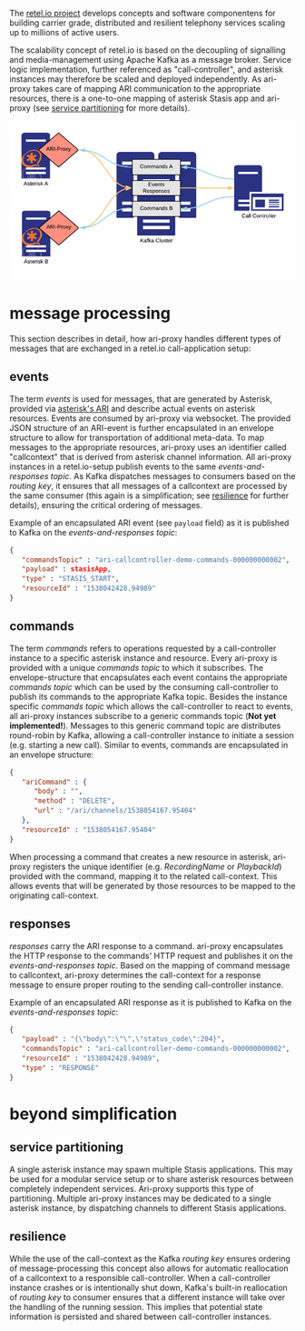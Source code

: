 The [retel.io project](http://retel.io) develops concepts and software componentens for building carrier grade, distributed and resilient telephony services scaling up to millions of active users.

The scalability concept of retel.io is based on the decoupling of signalling and media-management using Apache Kafka as a message broker. Service logic implementation, further referenced as "call-controller", and asterisk instances may therefore be scaled and deployed independently. As ari-proxy takes care of mapping ARI communication to the appropriate resources, there is a one-to-one mapping of asterisk Stasis app and ari-proxy (see [service partitioning](#service-partitioning) for more details).

![Architecture Overview](images/architecture_overview.png "Architecture Overview")

# message processing
This section describes in detail, how ari-proxy handles different types of messages that are exchanged in a retel.io call-application setup:

## events
The term *events* is used for messages, that are generated by Asterisk, provided via [asterisk's ARI](https://wiki.asterisk.org/wiki/display/AST/Getting+Started+with+ARI) and describe actual events on asterisk resources. Events are consumed by ari-proxy via websocket. The provided JSON structure of an ARI-event is further encapsulated in an envelope structure to allow for transportation of additional meta-data. To map messages to the appropriate resources, ari-proxy uses an identifier called "callcontext" that is derived from asterisk channel information. All ari-proxy instances in a retel.io-setup publish events to the same *events-and-responses topic*. As Kafka dispatches messages to consumers based on the *routing key*, it ensures that all messages of a callcontext are processed by the same consumer (this again is a simplification; see [resilience](#resilience) for further details), ensuring the critical ordering of messages.

Example of an encapsulated ARI event (see `payload` field) as it is published to Kafka on the *events-and-responses topic*:
```json
{
   "commandsTopic" : "ari-callcontroller-demo-commands-000000000002",
   "payload" : stasisApp,
   "type" : "STASIS_START",
   "resourceId" : "1538042428.94989"
}
```

## commands
The term *commands* refers to operations requested by a call-controller instance to a specific asterisk instance and resource. Every ari-proxy is provided with a unique *commands topic* to which it subscribes. The envelope-structure that encapsulates each event contains the appropriate *commands topic* which can be used by the consuming call-controller to publish its commands to the appropriate Kafka topic. Besides the instance specific *commands topic* which allows the call-controller to react to events, all ari-proxy instances subscribe to a generic commands topic (**Not yet implemented!**). Messages to this generic command topic are distributes round-robin by Kafka, allowing a call-controller instance to initiate a session (e.g. starting a new call). Similar to events, commands are encapsulated in an envelope structure:

```json
{
   "ariCommand" : {
      "body" : "",
      "method" : "DELETE",
      "url" : "/ari/channels/1538054167.95404"
   },
   "resourceId" : "1538054167.95404"
}
```

When processing a command that creates a new resource in asterisk, ari-proxy registers the unique identifier (e.g. *RecordingName* or *PlaybackId*) provided with the command, mapping it to the related call-context. This allows events that will be generated by those resources to be mapped to the originating call-context.

## responses
*responses* carry the ARI response to a command. ari-proxy encapsulates the HTTP response to the commands' HTTP request and publishes it on the *events-and-responses topic*. Based on the mapping of command message to callcontext, ari-proxy determines the call-context for a response message to ensure proper routing to the sending call-controller instance.

Example of an encapsulated ARI response as it is published to Kafka on the *events-and-responses topic*:
```json
{
   "payload" : "{\"body\":\"\",\"status_code\":204}",
   "commandsTopic" : "ari-callcontroller-demo-commands-000000000002",
   "resourceId" : "1538042428.94989",
   "type" : "RESPONSE"
}
```

# beyond simplification
## service partitioning
A single asterisk instance may spawn multiple Stasis applications. This may be used for a modular service setup or to share asterisk resources between completely independent services. Ari-proxy supports this type of partitioning. Multiple ari-proxy instances may be dedicated to a single asterisk instance, by dispatching channels to different Stasis applications.

## resilience
While the use of the call-context as the Kafka *routing key* ensures ordering of message-processing this concept also allows for automatic reallocation of a callcontext to a responsible call-controller. When a call-controller instance crashes or is intentionally shut down, Kafka's built-in reallocation of *routing key* to consumer ensures that a different instance will take over the handling of the running session. This implies that potential state information is persisted and shared between call-controller instances.
